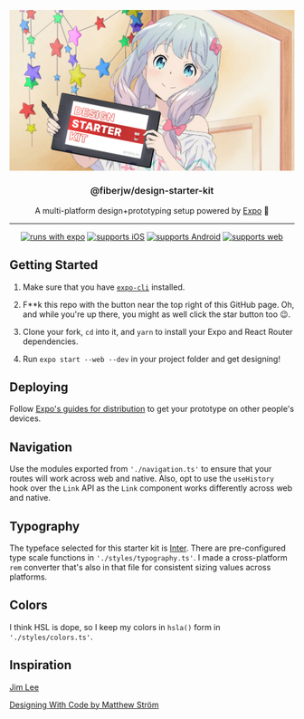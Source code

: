 <p align="center">
  <img alt="Design Starter Kit artworj" src="./design-starter-kit-artwork.png">
</p>

<h3 align="center" style="font-weight:600">
  @fiberjw/design-starter-kit
</h3>

<p align="center">
  A multi-platform design+prototyping setup powered by  <a href="https://expo.io">Expo</a> 🥤
</p>

---

<div align="center">

[![runs with expo](https://img.shields.io/badge/Runs%20with%20Expo-4630EB.svg?style=flat-square&logo=EXPO&labelColor=f3f3f3&logoColor=000)](https://expo.io/)
[![supports iOS](https://img.shields.io/badge/iOS-4630EB.svg?style=flat-square&logo=APPLE&labelColor=999999&logoColor=fff)](https://github.com/expo/expo)
[![supports Android](https://img.shields.io/badge/Android-4630EB.svg?style=flat-square&logo=ANDROID&labelColor=A4C639&logoColor=fff)](https://github.com/expo/expo)
[![supports web](https://img.shields.io/badge/web-4630EB.svg?style=flat-square&logo=GOOGLE-CHROME&labelColor=4285F4&logoColor=fff)](https://github.com/expo/expo)

</div>

## Getting Started

1. Make sure that you have [`expo-cli`](https://docs.expo.io/versions/latest/workflow/expo-cli/) installed.

1. F\*\*k this repo with the button near the top right of this GitHub page. Oh, and while you're up there, you might as well click the star button too 😉.

1. Clone your fork, `cd` into it, and `yarn` to install your Expo and React Router dependencies.

1. Run `expo start --web --dev` in your project folder and get designing!

## Deploying

Follow [Expo's guides for distribution](https://docs.expo.io/versions/v35.0.0/distribution/introduction/) to get your prototype on other people's devices.

## Navigation

Use the modules exported from `'./navigation.ts'` to ensure that your routes will work across web and native. Also, opt to use the `useHistory` hook over the `Link` API as the `Link` component works differently across web and native.

## Typography

The typeface selected for this starter kit is [Inter](https://rsms.me/inter/). There are pre-configured type scale functions in `'./styles/typography.ts'`. I made a cross-platform `rem` converter that's also in that file for consistent sizing values across platforms.

## Colors

I think HSL is dope, so I keep my colors in `hsla()` form in `'./styles/colors.ts'`.

## Inspiration

[Jim Lee](https://twitter.com/wwwjim/status/1178778548313579520)

[Designing With Code by Matthew Ström](https://matthewstrom.com/writing/designing-with-code.html)
